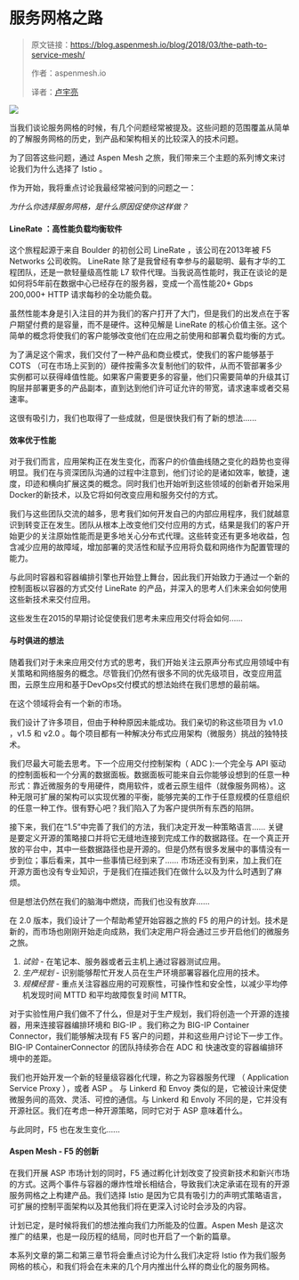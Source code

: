# 服务网格之路

> 原文链接：https://blog.aspenmesh.io/blog/2018/03/the-path-to-service-mesh/
>
> 作者：aspenmesh.io
>
> 译者：[卢宇亮](https://github.com/LJosef)

![](https://ws1.sinaimg.cn/large/007ackX3ly1frux62q06sj333415oqv5.jpg)

当我们谈论服务网格的时候，有几个问题经常被提及。这些问题的范围覆盖从简单的了解服务网格的历史，到产品和架构相关的比较深入的技术问题。

为了回答这些问题，通过 Aspen Mesh 之旅，我们带来三个主题的系列博文来讨论我们为什么选择了 Istio 。

作为开始，我将重点讨论我最经常被问到的问题之一：

*为什么你选择服务网格，是什么原因促使你这样做？*

#### **LineRate ：高性能负载均衡软件**

这个旅程起源于来自 Boulder 的初创公司 LineRate ，该公司在2013年被 F5 Networks 公司收购。 LineRate 除了是我曾经有幸参与的最聪明、最有才华的工程团队，还是一款轻量级高性能 L7 软件代理。当我说高性能时，我正在谈论的是如何将5年前在数据中心已经存在的服务器，变成一个高性能20+ Gbps 200,000+ HTTP 请求每秒的全功能负载。

虽然性能本身是引入注目的并为我们的客户打开了大门，但是我们的出发点在于客户期望付费的是容量，而不是硬件。这种见解是 LineRate 的核心价值主张。这个简单的概念将使我们的客户能够改变他们在应用之前使用和部署负载均衡的方式。

为了满足这个需求，我们交付了一种产品和商业模式，使我们的客户能够基于 COTS （可在市场上买到的）硬件按需多次复制他们的软件，从而不管部署多少实例都可以获得峰值性能。如果客户需要更多的容量，他们只需要简单的升级其订购层并部署更多的产品副本，直到达到他们许可证允许的带宽，请求速率或者交易速率。

这很有吸引力，我们也取得了一些成就，但是很快我们有了新的想法......

#### 效率优于性能

对于我们而言，应用架构正在发生变化，而客户的价值曲线随之变化的趋势也变得明显。我们在与资深团队沟通的过程中注意到，他们讨论的是诸如效率，敏捷，速度，印迹和横向扩展这类的概念。同时我们也开始听到这些领域的创新者开始采用Docker的新技术，以及它将如何改变应用和服务交付的方式。

我们与这些团队交流的越多，思考我们如何开发自己的内部应用程序，我们就越意识到转变正在发生。团队从根本上改变他们交付应用的方式，结果是我们的客户开始更少的关注原始性能而是更多地关心分布式代理。这些转变还有更多地收益，包含减少应用的故障域，增加部署的灵活性和赋予应用将负载和网络作为配置管理的能力。

与此同时容器和容器编排引擎也开始登上舞台，因此我们开始致力于通过一个新的控制面板以容器的方式交付 LineRate 的产品，并深入的思考人们未来会如何使用这些新技术来交付应用。

这些发生在2015的早期讨论促使我们思考未来应用交付将会如何......

#### 与时俱进的想法

随着我们对于未来应用交付方式的思考，我们开始关注云原声分布式应用领域中有关策略和网络服务的概念。尽管我们仍然有很多不同的优先级项目，改变应用蓝图，云原生应用和基于DevOps交付模式的想法始终在我们思想的最前端。

在这个领域将会有一个新的市场。

我们设计了许多项目，但由于种种原因未能成功。我们亲切的称这些项目为 v1.0 ，v1.5 和 v2.0 。每个项目都有一种解决分布式应用架构（微服务）挑战的独特技术。

我们尽最大可能去思考。下一个应用交付控制架构（ ADC ):一个完全与 API 驱动的控制面板和一个分离的数据面板。数据面板可能来自云你能够设想到的任意一种形式：靠近微服务的专用硬件，商用软件，或者云原生组件（就像服务网格）。这种无限可扩展的架构可以实现优雅的平衡，能够完美的工作于任意规模的任意组织的任意一种工作。很有野心吧？我们陷入了为客户提供所有东西的陷阱。

接下来，我们在“1.5”中完善了我们的方法，我们决定开发一种策略语言...... 关键是要定义开源的策略接口并将它无缝地连接到完成工作的数据路径。在一个真正开放的平台中，其中一些数据路径也是开源的。但是仍然有很多发展中的事情没有一步到位；事后看来，其中一些事情已经到来了...... 市场还没有到来，加上我们在开源方面也没有专业知识，于是我们在描述我们在做什么以及为什么时遇到了麻烦。

但是想法仍然在我们的脑海中燃烧，而我们也没有放弃......

在 2.0 版本，我们设计了一个帮助希望开始容器之旅的 F5 的用户的计划。技术是新的，而市场也刚刚开始走向成熟，我们决定用户将会通过三步开启他们的微服务之旅。

1. *试验* - 在笔记本、服务器或者云主机上通过容器测试应用。
2. *生产规划* - 识别能够帮忙开发人员在生产环境部署容器化应用的技术。
3. *规模经营* - 重点关注容器应用的可观察性，可操作性和安全性，以减少平均停机发现时间 MTTD 和平均故障恢复时间 MTTR。

对于实验性用户我们做不了什么，但是对于生产规划，我们将创造一个开源的连接器，用来连接容器编排环境和 BIG-IP 。我们称之为 BIG-IP Container Connector，我们能够解决现有 F5 客户的问题，并和这些用户讨论下一步工作。BIG-IP ContainerConnector 的团队持续弥合在 ADC 和 快速改变的容器编排环境中的差距。

我们也开始开发一个新的轻量级容器化代理，称之为容器服务代理 （ Application Service Proxy ），或者 ASP 。 与 Linkerd 和 Envoy 类似的是，它被设计来促使微服务间的高效、灵活、可控的通信。与 Linkerd 和 Envoly 不同的是，它并没有开源社区。我们在考虑一种开源策略，同时它对于 ASP 意味着什么。

与此同时，F5 也在发生变化......

#### Aspen Mesh - F5 的创新

在我们开展 ASP 市场计划的同时，F5 通过孵化计划改变了投资新技术和新兴市场的方式。这两个事件与容器的爆炸性增长相结合，导致我们决定承诺在现有的开源服务网格之上构建产品。我们选择 Istio 是因为它具有吸引力的声明式策略语言，可扩展的控制平面架构以及其他我们将在更深入讨论时会涉及的内容。

计划已定，是时候将我们的想法推向我们力所能及的位置。Aspen Mesh 是这次推广的结果，也是一段历程的结局，同时也开启了一个新的篇章。

本系列文章的第二和第三章节将会重点讨论为什么我们决定将 Istio 作为我们服务网格的核心，和我们将会在未来的几个月内推出什么样的商业化的服务网格。
